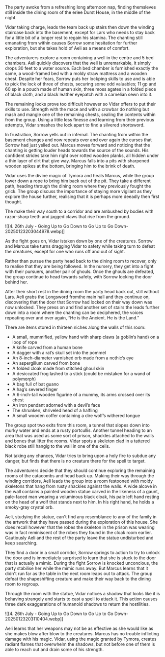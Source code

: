 The party awoke from a refreshing long afternoon nap, finding themsleves still inside the dining room of the eriee Durst House, in the middle of the night.
 
Vidar taking charge, leads the team back up stairs then down the winding staircase back into the basement, except for Lars who needs to stay back for a little bit of a longer rest to regain his stamina. The chanting still emanating from within causes Sorrow some hesitation for further exploration, but she takes hold of Aeli as a means of comfort.
 
The adventurers explore a room containing a well in the centre and 5 bed chambers. Aeli quickly discovers that the well is unremarkable, it simply drops 30 feet to a water source. Each bed chamber is furnished exactly the same, a wood-framed bed with a moldy straw mattress and a wooden chest. Despite her fears, Sorrow puts her lockping skills to use and is able to pick the lock of three of chests, securing some odd valuables; 11 gp and 60 sp in a pouch made of human skin, three moss agates in a folded piece of black cloth, and a black leather eyepatch with a carnelian sewn into it.
 
The remaining locks prove too difficult however so Vidar offers to put their skills to use. Strength with the mace and with a crowbar do nothing but mash and mangle one of the remaining chests, sealing the contents within from the group. Using a little less finesse and learning from their previous attempts, Vidar smashes the lock apart to find a silvered shortsword.
 
In frustration, Sorrow yells out in infernal. The chanting from within the basement changes and now repeats over and over again the curses that Sorrow had just yelled out. Marcus moves forward and noticing that the chanting is getting louder heads towards the source of the sounds. His confident strides take him right over rotted wooden planks, all hidden under a thin layer of dirt that give way. Marcus falls into a pits with sharpened wooden spikes at the bottom, bringing him to the brink of death.
 
Vidar uses the divine magic of Tymora and heals Marcus, while the group lower down a rope to bring him back out of the pit. They take a different path, heading through the dining room where they previously fought the grick. The group discuss the importance of staying more vigilant as they explore the house further, realising that it is perhaps more deeadly then first thought.
 
The make their way south to a corridor and are ambushed by bodies with razor-sharp teeth and jagged claws that rise from the ground.

![[4. 26th July - Going Up to Go Down to Go Up to Go Down-20250123203044978.webp]]

As the fight goes on, Vidar istaken down by one of the creatures. Sorrow and Marcus take turns dragging Vidar to safety while taking turn to defeat the creatures, except for one who runs off and out of sight.
 
Rather than pursue the party head back to the dining room to recover, only to realise that they are being followed. In the nursery, they get into a fight with their pursuers, another pair of ghouls. Once the ghouls are defeated, the group continue to head towards safety, with Sorrow locking the door behind her.
 
After their short rest in the dining room the party head back out, still without Lars. Aeli grabs the Longsword fromthe main hall and they continue on, discovering that the door that Sorrow had locked on their way down was now unlocked. They press on and find another set of stairs the leads further down into a room where the chanting can be deciphered, the voices repeating over and over again, “He is the Ancient. He is the Land.”
 
There are items stored in thirteen niches along the walls of this room:
- A small, mummified, yellow hand with sharp claws (a goblin’s hand) on a loop of rope
- A knife carved from a human bone
- A dagger with a rat’s skull set into the pommel
- An 8-inch-diameter varnished orb made from a nothic’s eye
- An aspergillum carved from bone
- A folded cloak made from stitched ghoul skin
- A desiccated frog lashed to a stick (could be mistaken for a wand of polymorph)
- A bag full of bat guano
- A hag’s severed finger
- A 6-inch-tall wooden figurine of a mummy, its arms crossed over its chest
- An iron pendant adorned with a devil’s face
- The shrunken, shriveled head of a halfling
- A small wooden coffer containing a dire wolf’s withered tongue
 
The group spot two exits from this room, a tunnel that slopes down into murky water and ends at a rusty portcullis. Another tunnel heading to an area that was used as some sort of prison, shackles attached to the walls and bones that litter the rooms. Vidar spots a skeleton clad in a tattered black robe still hangig to the wall in one of the cells.
 
Not taking any chances, Vidar tries to bring upon a holy fire to subdue any danger, but finds that there is no creature there for the spell to target.
 
The adventurers decide that they should continue exploring the remaining rooms of the catacombs and head back up. Making their way through the winding corridors, Aeli leads the group into a room festooned with moldy skeletons that hang from rusty shackles against the walls. A wide alcove in the wall contains a painted wooden statue carved in the likeness of a gaunt, pale-faced man wearing a voluminous black cloak, his pale left hand resting on the head of a wolf that stands next to him. In his right hand, he holds a smoky-gray crystal orb.
 
Aeli, studying the statue, can't find any resemblance to any of the family in the artwork that they have passed during the exploration of this house. She does recall however that the robes the skeleton in the prison was wearing was in fact reminiscent of the robes they found in the cloak room earlier. Cautiously Aeli and the rest of the party leave the statue undisturbed and keep searching.
 
They find a door in a small corridor, Sorrow springs to action to try to unlock the door and is immediately surprised to learn that she is stuck to the door that is actually a mimic. During the fight Sorrow is knocked unconcious, the party stabilise her while the mimic runs away. But Marcus learns that it didn't run far as the table in the next room leaps out to attack. The group defeat the shapeshifting creature and make their way back to the dining room to regroup.
 
Through the room with the statue, Vidar notices a shadow that looks like it is behaving strangely and starts to cast a spell to attack it. This action causes three dark exaggerations of humanoid shadows to return the hostilities.

![[4. 26th July - Going Up to Go Down to Go Up to Go Down-20250123203110404.webp]]

Aeli learns that her weapons may not be as effective as she would like as she makes blow after blow to the creatures. Marcus has no trouble inflicting damage with his magic. Vidar, using the magic granted by Tymora, creates radiant flames that overwhelm the shadows, but not before one of them is able to reach out and drain some of his strength.